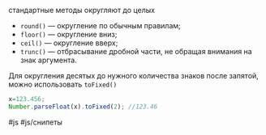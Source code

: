 стандартные методы округляют до целых
- `round()` — округление по обычным правилам;
- `floor()` — округление вниз;
- `ceil()` — округление вверх;
- `trunc()` — отбрасывание дробной части, не обращая внимания на знак аргумента.

Для округления десятых до нужного количества знаков после запятой, можно использовать `toFixed()`
```js
x=123.456;
Number.parseFloat(x).toFixed(2); //123.46
```


#js #js/снипеты 